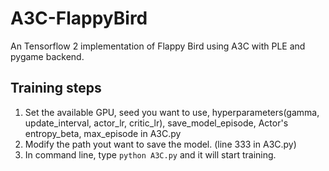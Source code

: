 # A3C-FlappyBird
An Tensorflow 2 implementation of Flappy Bird using A3C with PLE and pygame backend.

## Training steps
1. Set the available GPU, seed you want to use, hyperparameters(gamma, update_interval, actor_lr, critic_lr), save_model_episode, Actor's entropy_beta, max_episode in A3C.py
2. Modify the path yout want to save the model. (line 333 in A3C.py)
3. In command line, type ```python A3C.py``` and it will start training.
